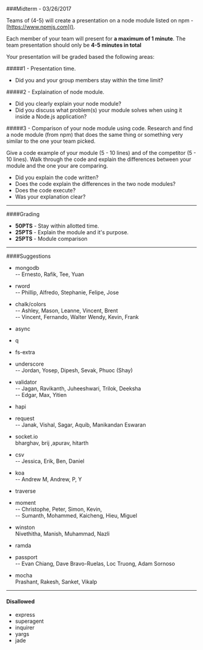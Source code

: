 ###Midterm - 03/26/2017

Teams of (4-5) will create a presentation on a node module listed on npm - [https://www.npmjs.com]().

Each member of your team will present for **a maximum of 1 minute**. The team presentation should only be **4-5 minutes in total**

Your presentation will be graded based the following areas:

#####1 - Presentation time.
- Did you and your group members stay within the time limit?

#####2 - Explaination of node module.
- Did you clearly explain your node module?
- Did you discuss what problem(s) your module solves when using it inside a Node.js application?

#####3 - Comparison of your node module using code.
Research and find a node module (from npm) that does the same thing or something very similar to the one your team picked.

Give a code example of your module (5 - 10 lines) and of the competitor (5 - 10 lines). Walk through the code and explain the differences between your module and the one your are comparing.

- Did you explain the code written?
- Does the code explain the differences in the two node modules?
- Does the code execute?
- Was your explanation clear?

---
####Grading
- **50PTS** - Stay within allotted time.
- **25PTS** - Explain the module and it's purpose.
- **25PTS** - Module comparison

---

####Suggestions

- mongodb <br/>
-- Ernesto, Rafik, Tee, Yuan

- rword <br/>
-- Phillip, Alfredo, Stephanie, Felipe, Jose

- chalk/colors <br/>
-- Ashley, Mason, Leanne, Vincent, Brent <br/>
-- Vincent, Fernando, Walter Wendy, Kevin, Frank

- async <br/>

- q <br/>

- fs-extra <br/>

- underscore <br/>
-- Jordan, Yosep, Dipesh, Sevak, Phuoc (Shay)

- validator <br/>
-- Jagan, Ravikanth, Juheeshwari, Trilok, Deeksha <br/>
-- Edgar, Max, Yitien

- hapi <br/>

- request <br/>
-- Janak, Vishal, Sagar, Aquib, Manikandan Eswaran

- socket.io <br/>
bharghav, brij ,apurav, hitarth

- csv <br/>
-- Jessica, Erik, Ben, Daniel

- koa <br/>
-- Andrew M, Andrew, P, Y

- traverse <br/>

- moment <br/>
-- Christophe, Peter, Simon, Kevin, <br/>
-- Sumanth, Mohammed, Kaicheng, Hieu, Miguel

- winston <br/>
Nivethitha, Manish, Muhammad, Nazli

- ramda <br/>

- passport <br/>
-- Evan Chiang, Dave Bravo-Ruelas, Loc Truong, Adam Sornoso

- mocha <br/>
Prashant, Rakesh, Sanket, Vikalp
---
#### Disallowed
- express
- superagent
- inquirer
- yargs
- jade

